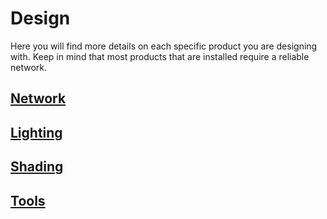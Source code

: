 # Design
Here you will find more details on each specific product you are designing with.  Keep in mind that most products that are installed require a reliable network.

## [Network](network.md)

## [Lighting](lighting.md)

## [Shading](shading.md)

## [Tools](tools.md)